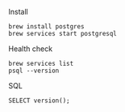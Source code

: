 Install
```
brew install postgres
brew services start postgresql  
```

Health check
```
brew services list  
psql --version
```

SQL
```
SELECT version();
```
